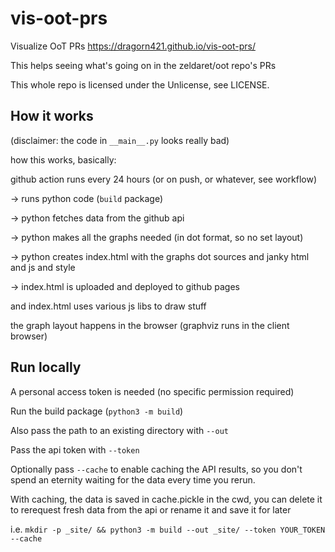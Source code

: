 # vis-oot-prs

Visualize OoT PRs https://dragorn421.github.io/vis-oot-prs/

This helps seeing what's going on in the zeldaret/oot repo's PRs

This whole repo is licensed under the Unlicense, see LICENSE.

## How it works

(disclaimer: the code in `__main__.py` looks really bad)

how this works, basically:

github action runs every 24 hours (or on push, or whatever, see workflow)

-> runs python code (`build` package)

-> python fetches data from the github api

-> python makes all the graphs needed (in dot format, so no set layout)

-> python creates index.html with the graphs dot sources and janky html and js and style

-> index.html is uploaded and deployed to github pages

and index.html uses various js libs to draw stuff

the graph layout happens in the browser (graphviz runs in the client browser)

## Run locally

A personal access token is needed (no specific permission required)

Run the build package (`python3 -m build`)

Also pass the path to an existing directory with `--out`

Pass the api token with `--token`

Optionally pass `--cache` to enable caching the API results, so you don't spend an eternity waiting for the data every time you rerun.

With caching, the data is saved in cache.pickle in the cwd, you can delete it to rerequest fresh data from the api or rename it and save it for later

i.e. `mkdir -p _site/ && python3 -m build --out _site/ --token YOUR_TOKEN --cache`
